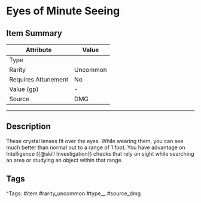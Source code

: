 # Eyes of Minute Seeing

## Item Summary

| Attribute            | Value                        |
|----------------------|------------------------------|
| Type                 |   |
| Rarity               | Uncommon             |
| Requires Attunement  | No                |
| Value (gp)           | -    |
| Source               | DMG |

---

## Description

These crystal lenses fit over the eyes. While wearing them, you can see much better than normal out to a range of 1 foot. You have advantage on Intelligence ({@skill Investigation}) checks that rely on sight while searching an area or studying an object within that range.

## Tags

^Tags: #item #rarity_uncommon #type__ #source_dmg